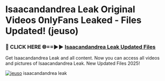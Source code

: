 # Isaacandandrea Leak Original Videos 0nlyFans Leaked - Files Updated! (jeuso)

<h3>🔴 CLICK HERE 🌐==►► <a href="https://tinyurl.com/2wckxsce" rel="nofollow">Isaacandandrea Leak Updated Files</a></h3>

Get Isaacandandrea Leak and all content. Now you can access all videos and pictures of Isaacandandrea Leak. New Updated Files 2025!

[![jeuso](https://i.imgur.com/AFduVYN.gif)](https://tinyurl.com/2wckxsce)
isaacandandrea leak